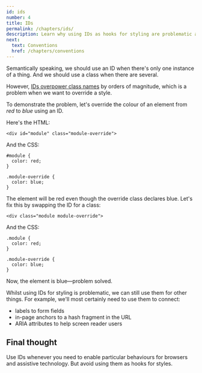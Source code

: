 ```yaml
---
id: ids
number: 4
title: IDs
permalink: /chapters/ids/
description: Learn why using IDs as hooks for styling are problematic and what you should do instead.
next:
  text: Conventions
  href: /chapters/conventions
---
```


Semantically speaking, we should use an ID when there's only one instance of a thing. And we should use a class when there are several.

However, [IDs overpower class names](http://www.w3.org/TR/css3-selectors/#specificity) by orders of magnitude, which is a problem when we want to override a style.


To demonstrate the problem, let's override the colour of an element from *red* to *blue* using an ID.

Here's the HTML:

```
<div id="module" class="module-override">
```

And the CSS:

```
#module {
  color: red;
}

.module-override {
  color: blue;
}
```

The element will be red even though the override class declares blue. Let's fix this by swapping the ID for a class:

```
<div class="module module-override">
```

And the CSS:

```
.module {
  color: red;
}

.module-override {
  color: blue;
}
```

Now, the element is blue&mdash;problem solved.

Whilst using IDs for styling is problematic, we can still use them for other things. For example, we'll most certainly need to use them to connect:

- labels to form fields
- in-page anchors to a hash fragment in the URL
- ARIA attributes to help screen reader users

## Final thought

Use IDs whenever you need to enable particular behaviours for browsers and assistive technology. But avoid using them as hooks for styles.
